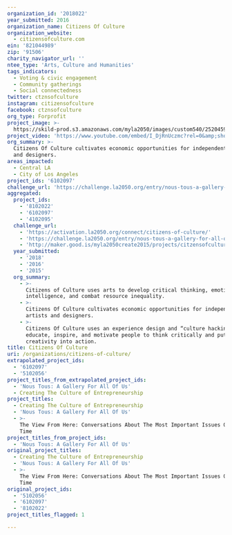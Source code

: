```yaml
---
organization_id: '2018022'
year_submitted: 2016
organization_name: Citizens Of Culture
organization_website:
  - citizensofculture.com
ein: '821044989'
zip: '91506'
charity_navigator_url: ''
ntee_type: 'Arts, Culture and Humanities'
tags_indicators:
  - Voting & civic engagement
  - Community gatherings
  - Social connectedness
twitter: ctznsofculture
instagram: citizensofculture
facebook: ctznsofculture
org_type: Forprofit
project_image: >-
  https://skild-prod.s3.amazonaws.com/myla2050/images/custom540/2520459835741-team91.JPG
project_video: 'https://www.youtube.com/embed/I_DjRnUczmc?rel=0&amp;showinfo=0'
org_summary: >-
  Citizens Of Culture cultivates economic opportunities for independent artists
  and designers.
areas_impacted:
  - Central LA
  - City of Los Angeles
project_ids: '6102097'
challenge_url: 'https://challenge.la2050.org/entry/nous-tous-a-gallery-for-all-of-us'
aggregated:
  project_ids:
    - '8102022'
    - '6102097'
    - '4102095'
  challenge_url:
    - 'https://activation.la2050.org/connect/citizens-of-culture/'
    - 'https://challenge.la2050.org/entry/nous-tous-a-gallery-for-all-of-us'
    - 'http://maker.good.is/myla2050create2015/projects/citzensofculture.html'
  year_submitted:
    - '2018'
    - '2016'
    - '2015'
  org_summary:
    - >-
      Citizens of Culture uses arts to develop critical thinking, emotional
      intelligence, and combat resource inequality.
    - >-
      Citizens Of Culture cultivates economic opportunities for independent
      artists and designers.
    - >-
      Citizens Of Culture uses an experience design and “culture hacking” to
      educate, inspire, and motivate people to think critically and put their
      creativity into action.
title: Citizens Of Culture
uri: /organizations/citizens-of-culture/
extrapolated_project_ids:
  - '6102097'
  - '5102056'
project_titles_from_extrapolated_project_ids:
  - 'Nous Tous: A Gallery For All Of Us'
  - Creating The Culture of Entrepreneurship
project_titles:
  - Creating The Culture of Entrepreneurship
  - 'Nous Tous: A Gallery For All Of Us'
  - >-
    The View From Here: Conversations About The Most Important Issues Of Our
    Time
project_titles_from_project_ids:
  - 'Nous Tous: A Gallery For All Of Us'
original_project_titles:
  - Creating The Culture of Entrepreneurship
  - 'Nous Tous: A Gallery For All Of Us'
  - >-
    The View From Here: Conversations About The Most Important Issues Of Our
    Time
original_project_ids:
  - '5102056'
  - '6102097'
  - '8102022'
project_titles_flagged: 1

---
```

